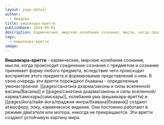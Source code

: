 ```yaml
---
layout: page-detail
author:
  - Яшодеви
title: вишаякара-вритти
publishDate: 2024-09-01
description: Кармические, мирские колебания сознания, мысли, когда происходит соединение сознания с предметом и сознание принимает форму любого предмета, вследствие чего происходит восприятие этого предмета и формирование представлений о нем. В свою очередь эти вритти порождают бхаваны - определенные умонастроения. Васаны и самскары, колебания ума (вишаякара-вритти) и бхавана создают атмосферу, локу, кармическое видение. Они постоянно работают в режиме двигателя или мотора, никогда не прекращаются. Эти вритти создают устойчивую картину мира.
tags:
  - вишаякара-вритти
image:
---
```

**Вишаякара-вритти** - кармические, мирские колебания сознания, мысли, когда происходит соединение сознания с предметом и сознание принимает форму любого предмета, вследствие чего происходит восприятие этого предмета и формирование представлений о нем. В свою очередь эти вритти порождают бхаваны - определенные умонастроения. [[pages/санатана дхарма/законы и силы вселенной/васаны|Васаны]] и [[pages/санатана дхарма/законы и силы вселенной/карма/самскары|самскары]], колебания ума (вишаякара-вритти) и [[pages/йога/лайя-йога/праджня-янтра/бхавана|бхавана]] создают атмосферу, локу, кармическое видение. Они постоянно работают в режиме двигателя или мотора, никогда не прекращаются. Эти вритти создают устойчивую картину мира.

